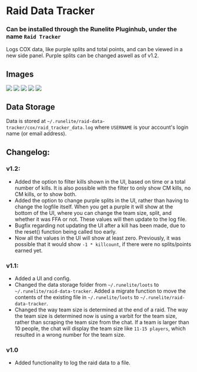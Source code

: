 # Raid Data Tracker

### Can be installed through the Runelite Pluginhub, under the name `Raid Tracker`

Logs COX data, like purple splits and total points, and can be viewed in a new side panel. Purple splits can be changed aswell as of v1.2.

## Images
<div class="row">
  <img align="Top" src="https://i.imgur.com/NCSNGbw.png">
  <img align="Top" src="https://i.imgur.com/vwNVqe4.png">
  <img align="Top" src="https://i.imgur.com/SKVqNAy.png">
  <img align="Top" src="https://i.imgur.com/vwNVqe4.png">
  <img align="Top" src="https://i.imgur.com/LPOsdaM.png">
</div>

## Data Storage
Data is stored at `~/.runelite/raid-data-tracker/cox/raid_tracker_data.log` where `USERNAME` is your account's login name (or email address).

## Changelog: 
### v1.2:
- Added the option to filter kills shown in the UI, based on time or a total number of kills. It is also possible with the filter to only show CM kills, no CM kills, or to show both.
- Added the option to change purple splits in the UI, rather than having to change the logfile itself. When you get a purple it will show at the bottom of the UI, where you can change the team size, split, and whether it was FFA or not. These values will then update to the log file.
- Bugfix regarding not updating the UI after a kill has been made, due to the reset() function being called too early.
- Now all the values in the UI will show at least zero. Previously, it was possible that it would show `-1 * killcount`, if there were no splits/points earned yet.

### v1.1:
- Added a UI and config.
- Changed the data storage folder from `~/.runelite/loots` to `~/.runelite/raid-data-tracker`. Added a migrate function to move the contents of the existing file in `~/.runelite/loots` to `~/.runelite/raid-data-tracker`.
- Changed the way team size is determined at the end of a raid. The way the team size is determined now is using a varbit for the team size, rather than scraping the team size from the chat. If a team is larger than 10 people, the chat will display the team size like `11-15 players`, which resulted in a wrong number for the team size.

### v1.0
- Added functionality to log the raid data to a file. 

